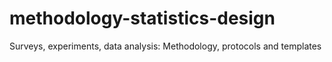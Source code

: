 # methodology-statistics-design
Surveys, experiments, data analysis: Methodology, protocols and templates

